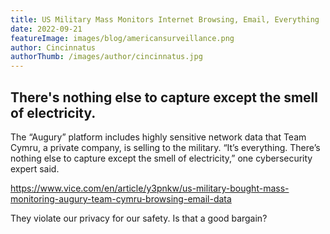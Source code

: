 ```yaml
---
title: US Military Mass Monitors Internet Browsing, Email, Everything
date: 2022-09-21
featureImage: images/blog/americansurveillance.png
author: Cincinnatus
authorThumb: /images/author/cincinnatus.jpg 
---
```


## There's nothing else to capture except the smell of electricity.

The “Augury” platform includes highly sensitive network data that Team Cymru, a private company, is selling to the military. “It’s everything. There’s nothing else to capture except the smell of electricity,” one cybersecurity expert said.

https://www.vice.com/en/article/y3pnkw/us-military-bought-mass-monitoring-augury-team-cymru-browsing-email-data

They violate our privacy for our safety. Is that a good bargain?
